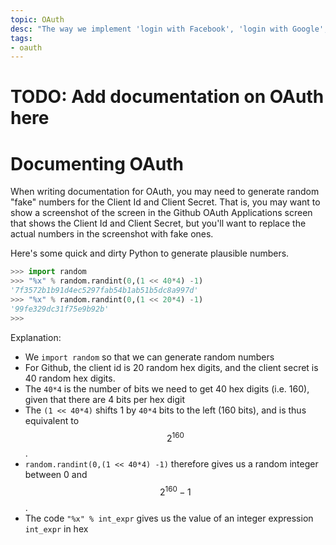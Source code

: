 ```yaml
---
topic: OAuth
desc: "The way we implement 'login with Facebook', 'login with Google', etc."
tags:
- oauth
---
```


# TODO: Add documentation on OAuth here

# Documenting OAuth

When writing documentation for OAuth, you may need to generate random "fake" numbers for the Client Id and Client Secret.  That is, you 
may want to show a screenshot of the screen in the Github OAuth Applications screen that shows the Client Id and Client Secret, but you'll want
to replace the actual numbers in the screenshot with fake ones.

Here's some quick and dirty Python to generate plausible numbers.

```python
>>> import random
>>> "%x" % random.randint(0,(1 << 40*4) -1)
'7f3572b1b91d4ec5297fab54b1ab51b5dc8a997d'
>>> "%x" % random.randint(0,(1 << 20*4) -1)
'99fe329dc31f75e9b92b'
>>> 
```

Explanation: 
* We `import random` so that we can generate random numbers
* For Github, the client id is 20 random hex digits, and the client secret is 40 random hex digits.
* The `40*4` is the number of bits we need to get 40 hex digits (i.e. 160), given that there are 4 bits per hex digit
* The `(1 << 40*4)` shifts 1 by `40*4` bits to the left (160 bits), and is thus equivalent to $$ 2^{160} $$.  
* `random.randint(0,(1 << 40*4) -1)` therefore gives us a random integer between 0 and $$ 2^{160}-1$$.  
* The code `"%x" % int_expr` gives us the value of an integer expression `int_expr` in hex

